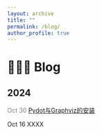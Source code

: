 ```yaml
---
layout: archive
title: ""
permalink: /blog/
author_profile: true
---
```


🧑🏻‍💻 Blog
======

## 2024
<font color="grey">Oct 30</font>   <font color="black"> [Pydot与Graphviz的安装](/blogs/Pydot_Graphviz.md) </font>  

Oct 16 XXXX
